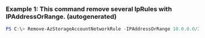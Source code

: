 ### Example 1: This command remove several IpRules with IPAddressOrRange. (autogenerated)
```powershell
PS C:\> Remove-AzStorageAccountNetworkRule -IPAddressOrRange 10.0.0.0/24,28.1.0.0/16 -Name mystorageaccount -ResourceGroupName myResourceGroup
```

